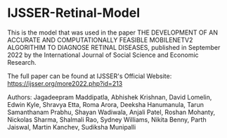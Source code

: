 # IJSSER-Retinal-Model
This is the model that was used in the paper THE DEVELOPMENT OF AN ACCURATE AND COMPUTATIONALLY FEASIBLE MOBILENETV2 ALGORITHIM TO DIAGNOSE RETINAL DISEASES, published in September 2022 by the International Journal of Social Science and Economic Research.

The full paper can be found at IJSSER's Official Website: https://ijsser.org/more2022.php?id=213

Authors: Jagadeepram Maddipatla, Abhishek Krishnan, David Lomelin, Edwin Kyle, Shravya Etta, Roma Arora, Deeksha Hanumanula, Tarun Samanthanam Prabhu, Shayan Wadiwala, Anjali Patel, Roshan Mohanty, Nickolas Sharma, Shalmali Rao, Sydney Williams, Nikita Benny, Parth Jaiswal, Martin Kanchev, Sudiksha Munipalli
